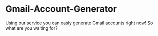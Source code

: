 # Gmail-Account-Generator
Using our service you can easly generate Gmail accounts right now! So what are you waiting for?
